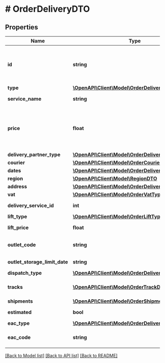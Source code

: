 # # OrderDeliveryDTO

## Properties

Name | Type | Description | Notes
------------ | ------------- | ------------- | -------------
**id** | **string** | Идентификатор доставки, присвоенный магазином.  Указывается, только если магазин передал данный идентификатор в ответе на запрос методом [POST cart](../../pushapi/reference/cart.md). | [optional]
**type** | [**\OpenAPI\Client\Model\OrderDeliveryType**](OrderDeliveryType.md) |  |
**service_name** | **string** | Наименование службы доставки. |
**price** | **float** | {% note warning \&quot;Этот параметр устарел\&quot; %}  Стоимость доставки смотрите в параметре &#x60;deliveryTotal&#x60;.  {% endnote %}  Стоимость доставки в валюте заказа. | [optional]
**delivery_partner_type** | [**\OpenAPI\Client\Model\OrderDeliveryPartnerType**](OrderDeliveryPartnerType.md) |  |
**courier** | [**\OpenAPI\Client\Model\OrderCourierDTO**](OrderCourierDTO.md) |  | [optional]
**dates** | [**\OpenAPI\Client\Model\OrderDeliveryDatesDTO**](OrderDeliveryDatesDTO.md) |  |
**region** | [**\OpenAPI\Client\Model\RegionDTO**](RegionDTO.md) |  | [optional]
**address** | [**\OpenAPI\Client\Model\OrderDeliveryAddressDTO**](OrderDeliveryAddressDTO.md) |  | [optional]
**vat** | [**\OpenAPI\Client\Model\OrderVatType**](OrderVatType.md) |  | [optional]
**delivery_service_id** | **int** | Идентификатор службы доставки. |
**lift_type** | [**\OpenAPI\Client\Model\OrderLiftType**](OrderLiftType.md) |  | [optional]
**lift_price** | **float** | Стоимость подъема на этаж. | [optional]
**outlet_code** | **string** | Идентификатор пункта самовывоза, присвоенный магазином. | [optional]
**outlet_storage_limit_date** | **string** | Формат даты: &#x60;ДД-ММ-ГГГГ&#x60;. | [optional]
**dispatch_type** | [**\OpenAPI\Client\Model\OrderDeliveryDispatchType**](OrderDeliveryDispatchType.md) |  | [optional]
**tracks** | [**\OpenAPI\Client\Model\OrderTrackDTO[]**](OrderTrackDTO.md) | Информация для отслеживания перемещений посылки. | [optional]
**shipments** | [**\OpenAPI\Client\Model\OrderShipmentDTO[]**](OrderShipmentDTO.md) | Информация о посылках. | [optional]
**estimated** | **bool** | Приблизительная ли дата доставки. | [optional]
**eac_type** | [**\OpenAPI\Client\Model\OrderDeliveryEacType**](OrderDeliveryEacType.md) |  | [optional]
**eac_code** | **string** | Код подтверждения ЭАПП (для типа &#x60;MERCHANT_TO_COURIER&#x60;). | [optional]

[[Back to Model list]](../../README.md#models) [[Back to API list]](../../README.md#endpoints) [[Back to README]](../../README.md)
